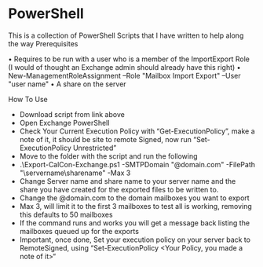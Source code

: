 # PowerShell
This is a collection of PowerShell Scripts that I have written to help along the way
Prerequisites 

•	Requires to be run with a user who is a member of the ImportExport Role (I would of thought an Exchange admin should already have this right) 
•	New-ManagementRoleAssignment –Role "Mailbox Import Export" –User "user name"
•	A share on the server 

How To Use 
              
*	Download script from link above
*	Open Exchange PowerShell
*	Check Your Current Execution Policy with “Get-ExecutionPolicy”, make a note of it, it should be site to remote Signed, now run “Set-ExecutionPolicy Unrestricted”
*	Move to the folder with the script and run the following 
* .\Export-CalCon-Exchange.ps1 -SMTPDomain "@domain.com" -FilePath "\\servername\sharename" -Max 3
*	Change Server name and share name to your server name and the share you have created for the exported files to be written to.
* Change the @domain.com to the domain mailboxes you want to export
*	Max 3, will limit it to the first 3 mailboxes to test all is working, removing this defaults to 50 mailboxes
*	If the command runs and works you will get a message back listing the mailboxes queued up for the exports
*	Important, once done, Set your execution policy on your server back to RemoteSigned, using “Set-ExecutionPolicy <Your Policy, you made a note of it>“
